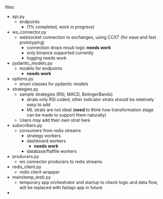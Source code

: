 files:
- api.py
  - endpoints
    - (1% completed, work in progress)
- ws_connector.py
  - websocket connection to exchanges, using CCXT (for ease and fast prototyping)
    - connection drops resub logic **needs work**
    - only binance supported currently
    - logging needs work
- pydantic_models.py
  - models for endpoints
    - **needs work**
- options.py
  - enum classes for pydantic models
- strategies.py
  - sample strategies (RSI, MACD, BolingerBands)
    - strats only RSI coded, other indicator strats should be relatively easy to add
    - ML strats are not ideal (**need** to think how transformation stage can be made to support them naturally)
  - Users may add their own strat here
- subscribers.py
  - consumers from redis streams
    - strategy workers
    - dashboard workers
      - **needs work**
    - database/flatfile workers
- producers.py
  - ws connector producers to redis streams
- redis_client.py
  - redis client wrapper
- main(temp_test).py
  - temporary app orchestrator and startup to check logic and data flow, will be replaced with fastapi app in future
- 